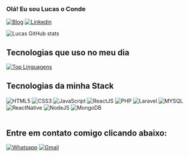 ### Olá! Eu sou Lucas o Conde

[![Blog](https://img.shields.io/website?label=SujeitoProgramador.com&style=for-the-badge&url=https://sujeitoprogramador.com/)](https://sujeitoprogramador.com)
[![Linkedin](https://img.shields.io/badge/LinkedIn-0077B5?style=for-the-badge&logo=linkedin&logoColor=white/)](https://umurldeblog.com)

![Lucas GitHub stats](https://github-readme-stats.vercel.app/api?username=lucascondeferreira&show_icons=true&theme=dracula)

## Tecnologias que uso no meu dia

[![Top Linguagens](https://github-readme-stats.vercel.app/api/top-langs/?username=lucascondeferreira&layout=compact)](https://github.com/anuraghazra/github-readme-stats)

## Tecnologias da minha Stack

<div>
  <img align="center" alt="HTML5" src="https://img.shields.io/badge/HTML5-E34F26?style=for-the-badge&logo=html5&logoColor=white" />
  <img align="center" alt="CSS3" src="https://img.shields.io/badge/CSS3-1572B6?style=for-the-badge&logo=css3&logoColor=white" />
  <img align="center" alt="JavaScript" src="https://img.shields.io/badge/JavaScript-F7DF1E?style=for-the-badge&logo=javascript&logoColor=black" />
  <img align="center" alt="ReactJS" src="https://img.shields.io/badge/React-20232A?style=for-the-badge&logo=react&logoColor=61DAFB" />
  <img align="center" alt="PHP" src="https://img.shields.io/badge/PHP-777BB4?style=for-the-badge&logo=php&logoColor=white" />
  <img align="center" alt="Laravel" src="https://img.shields.io/badge/Laravel-FF2D20?style=for-the-badge&logo=laravel&logoColor=white" />
  <img align="center" alt="MYSQL" src="https://img.shields.io/badge/MySQL-00000F?style=for-the-badge&logo=mysql&logoColor=white" />
  <img align="center" alt="ReactNative" src="https://img.shields.io/badge/React_Native-20232A?style=for-the-badge&logo=react&logoColor=61DAFB" />
  <img align="center" alt="NodeJS" src="https://img.shields.io/badge/Node.js-43853D?style=for-the-badge&logo=node.js&logoColor=white" />
  <img align="center" alt="MongoDB" src="https://img.shields.io/badge/MongoDB-4EA94B?style=for-the-badge&logo=mongodb&logoColor=white" />
</div><br/>

## Entre em contato comigo clicando abaixo:

[![Whatsapp](https://img.shields.io/badge/WhatsApp-25D366?style=for-the-badge&logo=whatsapp&logoColor=white)](https://umurldeblog.com)
[![Gmail](https://img.shields.io/badge/Gmail-D14836?style=for-the-badge&logo=gmail&logoColor=white)](https://umurldeblog.com)
